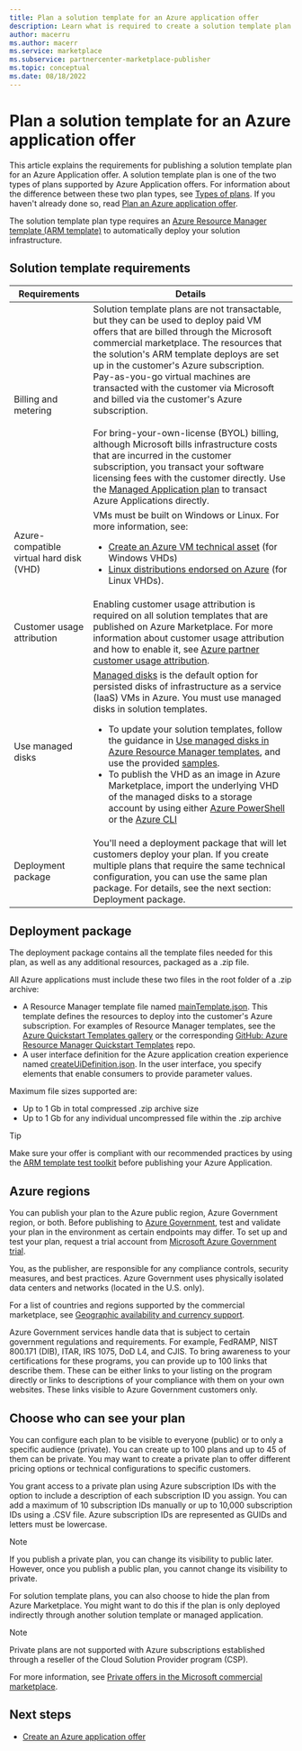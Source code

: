 ```yaml
---
title: Plan a solution template for an Azure application offer
description: Learn what is required to create a solution template plan for a new Azure application offer using the commercial marketplace portal in Microsoft Partner Center.
author: macerru
ms.author: macerr
ms.service: marketplace
ms.subservice: partnercenter-marketplace-publisher
ms.topic: conceptual
ms.date: 08/18/2022
---
```


# Plan a solution template for an Azure application offer

This article explains the requirements for publishing a solution template plan for an Azure Application offer. A solution template plan is one of the two types of plans supported by Azure Application offers. For information about the difference between these two plan types, see [Types of plans](plan-azure-application-offer.md#plans). If you haven't already done so, read [Plan an Azure application offer](plan-azure-application-offer.md).

The solution template plan type requires an [Azure Resource Manager template (ARM template)](/azure/azure-resource-manager/templates/overview) to automatically deploy your solution infrastructure.

## Solution template requirements

| Requirements | Details |
| ------------ | ------------- |
| Billing and metering | Solution template plans are not transactable, but they can be used to deploy paid VM offers that are billed through the Microsoft commercial marketplace. The resources that the solution's ARM template deploys are set up in the customer's Azure subscription. Pay-as-you-go virtual machines are transacted with the customer via Microsoft and billed via the customer's Azure subscription. <br><br> For bring-your-own-license (BYOL) billing, although Microsoft bills infrastructure costs that are incurred in the customer subscription, you transact your software licensing fees with the customer directly. Use the [Managed Application plan](plan-azure-app-managed-app.md) to transact Azure Applications directly. |
| Azure-compatible virtual hard disk (VHD) | VMs must be built on Windows or Linux. For more information, see:<ul><li>[Create an Azure VM technical asset](./azure-vm-certification-faq.yml#address-a-vulnerability-or-an-exploit-in-a-vm-offer) (for Windows VHDs)</li><li>[Linux distributions endorsed on Azure](/azure/virtual-machines/linux/endorsed-distros) (for Linux VHDs).</li></ul> |
| Customer usage attribution | Enabling customer usage attribution is required on all solution templates that are published on Azure Marketplace. For more information about customer usage attribution and how to enable it, see [Azure partner customer usage attribution](azure-partner-customer-usage-attribution.md). |
| Use managed disks | [Managed disks](/azure/virtual-machines/managed-disks-overview) is the default option for persisted disks of infrastructure as a service (IaaS) VMs in Azure. You must use managed disks in solution templates.<ul><li>To update your solution templates, follow the guidance in [Use managed disks in Azure Resource Manager templates](/azure/virtual-machines/using-managed-disks-template-deployments), and use the provided [samples](https://github.com/Azure/azure-quickstart-templates).</li><li>To publish the VHD as an image in Azure Marketplace, import the underlying VHD of the managed disks to a storage account by using either [Azure PowerShell](/previous-versions/azure/virtual-machines/scripts/virtual-machines-powershell-sample-copy-managed-disks-vhd) or the [Azure CLI](/previous-versions/azure/virtual-machines/scripts/virtual-machines-cli-sample-copy-managed-disks-vhd)</ul> |
| Deployment package | You'll need a deployment package that will let customers deploy your plan. If you create multiple plans that require the same technical configuration, you can use the same plan package. For details, see the next section: Deployment package. |

## Deployment package

The deployment package contains all the template files needed for this plan, as well as any additional resources, packaged as a .zip file.

All Azure applications must include these two files in the root folder of a .zip archive:

- A Resource Manager template file named [mainTemplate.json](/azure/azure-resource-manager/managed-applications/publish-service-catalog-app?tabs=azure-powershell#create-the-arm-template). This template defines the resources to deploy into the customer's Azure subscription. For examples of Resource Manager templates, see the [Azure Quickstart Templates gallery](https://azure.microsoft.com/resources/templates/) or the corresponding [GitHub: Azure Resource Manager Quickstart Templates](https://github.com/azure/azure-quickstart-templates) repo.
- A user interface definition for the Azure application creation experience named [createUiDefinition.json](/azure/azure-resource-manager/managed-applications/create-uidefinition-overview). In the user interface, you specify elements that enable consumers to provide parameter values.

Maximum file sizes supported are:

- Up to 1 Gb in total compressed .zip archive size
- Up to 1 Gb for any individual uncompressed file within the .zip archive

> [!TIP]
> Make sure your offer is compliant with our recommended practices by using the [ARM template test toolkit](/azure/azure-resource-manager/templates/test-toolkit#validate-templates-for-azure-marketplace) before publishing your Azure Application.

## Azure regions

You can publish your plan to the Azure public region, Azure Government region, or both. Before publishing to [Azure Government](/azure/azure-government/documentation-government-manage-marketplace-partners), test and validate your plan in the environment as certain endpoints may differ. To set up and test your plan, request a trial account from [Microsoft Azure Government trial](https://azure.microsoft.com/global-infrastructure/government/request/).

You, as the publisher, are responsible for any compliance controls, security measures, and best practices. Azure Government uses physically isolated data centers and networks (located in the U.S. only).

For a list of countries and regions supported by the commercial marketplace, see [Geographic availability and currency support](marketplace-geo-availability-currencies.md).

Azure Government services handle data that is subject to certain government regulations and requirements. For example, FedRAMP, NIST 800.171 (DIB), ITAR, IRS 1075, DoD L4, and CJIS. To bring awareness to your certifications for these programs, you can provide up to 100 links that describe them. These can be either links to your listing on the program directly or links to descriptions of your compliance with them on your own websites. These links visible to Azure Government customers only.

## Choose who can see your plan

You can configure each plan to be visible to everyone (public) or to only a specific audience (private). You can create up to 100 plans and up to 45 of them can be private. You may want to create a private plan to offer different pricing options or technical configurations to specific customers.

You grant access to a private plan using Azure subscription IDs with the option to include a description of each subscription ID you assign. You can add a maximum of 10 subscription IDs manually or up to 10,000 subscription IDs using a .CSV file. Azure subscription IDs are represented as GUIDs and letters must be lowercase.

> [!NOTE]
> If you publish a private plan, you can change its visibility to public later. However, once you publish a public plan, you cannot change its visibility to private.

For solution template plans, you can also choose to hide the plan from Azure Marketplace. You might want to do this if the plan is only deployed indirectly through another solution template or managed application.

> [!NOTE]
> Private plans are not supported with Azure subscriptions established through a reseller of the Cloud Solution Provider program (CSP).

For more information, see [Private offers in the Microsoft commercial marketplace](private-plans.md).

## Next steps

- [Create an Azure application offer](azure-app-offer-setup.md)

